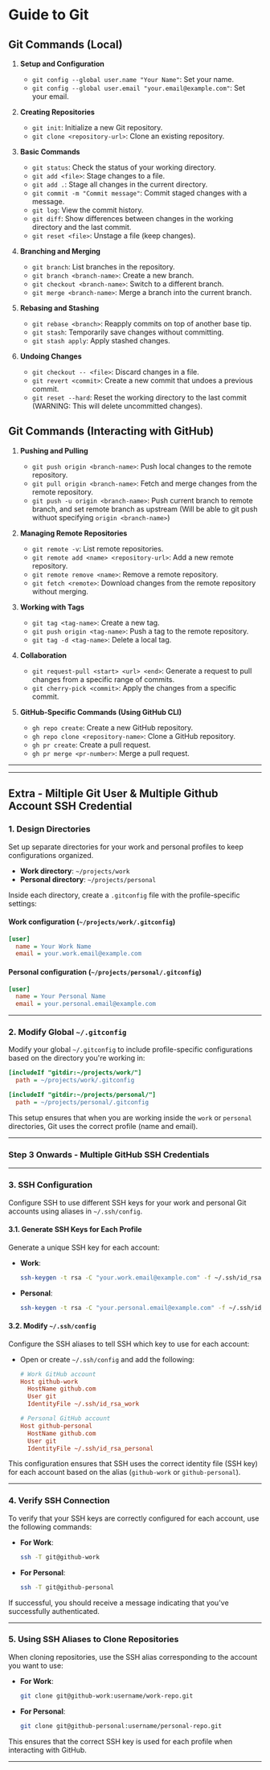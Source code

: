 # Guide to Git

## Git Commands (Local)

1. **Setup and Configuration**

   - `git config --global user.name "Your Name"`: Set your name.
   - `git config --global user.email "your.email@example.com"`: Set your email.

2. **Creating Repositories**

   - `git init`: Initialize a new Git repository.
   - `git clone <repository-url>`: Clone an existing repository.

3. **Basic Commands**

   - `git status`: Check the status of your working directory.
   - `git add <file>`: Stage changes to a file.
   - `git add .`: Stage all changes in the current directory.
   - `git commit -m "Commit message"`: Commit staged changes with a message.
   - `git log`: View the commit history.
   - `git diff`: Show differences between changes in the working directory and the last commit.
   - `git reset <file>`: Unstage a file (keep changes).

4. **Branching and Merging**

   - `git branch`: List branches in the repository.
   - `git branch <branch-name>`: Create a new branch.
   - `git checkout <branch-name>`: Switch to a different branch.
   - `git merge <branch-name>`: Merge a branch into the current branch.

5. **Rebasing and Stashing**

   - `git rebase <branch>`: Reapply commits on top of another base tip.
   - `git stash`: Temporarily save changes without committing.
   - `git stash apply`: Apply stashed changes.

6. **Undoing Changes**
   - `git checkout -- <file>`: Discard changes in a file.
   - `git revert <commit>`: Create a new commit that undoes a previous commit.
   - `git reset --hard`: Reset the working directory to the last commit (WARNING: This will delete uncommitted changes).

## Git Commands (Interacting with GitHub)

1. **Pushing and Pulling**

   - `git push origin <branch-name>`: Push local changes to the remote repository.
   - `git pull origin <branch-name>`: Fetch and merge changes from the remote repository.
   - `git push -u origin <branch-name>`: Push current branch to remote branch, and set remote branch as upstream (Will be able to git push withuot specifying  `origin <branch-name>`)

2. **Managing Remote Repositories**

   - `git remote -v`: List remote repositories.
   - `git remote add <name> <repository-url>`: Add a new remote repository.
   - `git remote remove <name>`: Remove a remote repository.
   - `git fetch <remote>`: Download changes from the remote repository without merging.

3. **Working with Tags**

   - `git tag <tag-name>`: Create a new tag.
   - `git push origin <tag-name>`: Push a tag to the remote repository.
   - `git tag -d <tag-name>`: Delete a local tag.

4. **Collaboration**

   - `git request-pull <start> <url> <end>`: Generate a request to pull changes from a specific range of commits.
   - `git cherry-pick <commit>`: Apply the changes from a specific commit.

5. **GitHub-Specific Commands (Using GitHub CLI)**
   - `gh repo create`: Create a new GitHub repository.
   - `gh repo clone <repository-name>`: Clone a GitHub repository.
   - `gh pr create`: Create a pull request.
   - `gh pr merge <pr-number>`: Merge a pull request.

---
---

## Extra - Miltiple Git User & Multiple Github Account SSH Credential

### 1. **Design Directories**

Set up separate directories for your work and personal profiles to keep configurations organized.

- **Work directory**: `~/projects/work`
- **Personal directory**: `~/projects/personal`

Inside each directory, create a `.gitconfig` file with the profile-specific settings:

#### **Work configuration (`~/projects/work/.gitconfig`)**

```ini
[user]
  name = Your Work Name
  email = your.work.email@example.com
```

#### **Personal configuration (`~/projects/personal/.gitconfig`)**

```ini
[user]
  name = Your Personal Name
  email = your.personal.email@example.com
```

---

### 2. **Modify Global `~/.gitconfig`**

Modify your global `~/.gitconfig` to include profile-specific configurations based on the directory you're working in:

```ini
[includeIf "gitdir:~/projects/work/"]
  path = ~/projects/work/.gitconfig

[includeIf "gitdir:~/projects/personal/"]
  path = ~/projects/personal/.gitconfig
```

This setup ensures that when you are working inside the `work` or `personal` directories, Git uses the correct profile (name and email).

---

### Step 3 Onwards - Multiple GitHub SSH Credentials

---

### 3. **SSH Configuration**

Configure SSH to use different SSH keys for your work and personal Git accounts using aliases in `~/.ssh/config`.

#### 3.1. **Generate SSH Keys for Each Profile**

Generate a unique SSH key for each account:

- **Work**:

  ```bash
  ssh-keygen -t rsa -C "your.work.email@example.com" -f ~/.ssh/id_rsa_work
  ```

- **Personal**:

  ```bash
  ssh-keygen -t rsa -C "your.personal.email@example.com" -f ~/.ssh/id_rsa_personal
  ```

#### 3.2. **Modify `~/.ssh/config`**

Configure the SSH aliases to tell SSH which key to use for each account:

- Open or create `~/.ssh/config` and add the following:
  
  ```ini
  # Work GitHub account
  Host github-work
    HostName github.com
    User git
    IdentityFile ~/.ssh/id_rsa_work

  # Personal GitHub account
  Host github-personal
    HostName github.com
    User git
    IdentityFile ~/.ssh/id_rsa_personal
  ```

This configuration ensures that SSH uses the correct identity file (SSH key) for each account based on the alias (`github-work` or `github-personal`).

---

### 4. **Verify SSH Connection**

To verify that your SSH keys are correctly configured for each account, use the following commands:

- **For Work**:

  ```bash
  ssh -T git@github-work
  ```

- **For Personal**:

  ```bash
  ssh -T git@github-personal
  ```

If successful, you should receive a message indicating that you've successfully authenticated.

---

### 5. **Using SSH Aliases to Clone Repositories**

When cloning repositories, use the SSH alias corresponding to the account you want to use:

- **For Work**:

  ```bash
  git clone git@github-work:username/work-repo.git
  ```

- **For Personal**:

  ```bash
  git clone git@github-personal:username/personal-repo.git
  ```

This ensures that the correct SSH key is used for each profile when interacting with GitHub.

---
